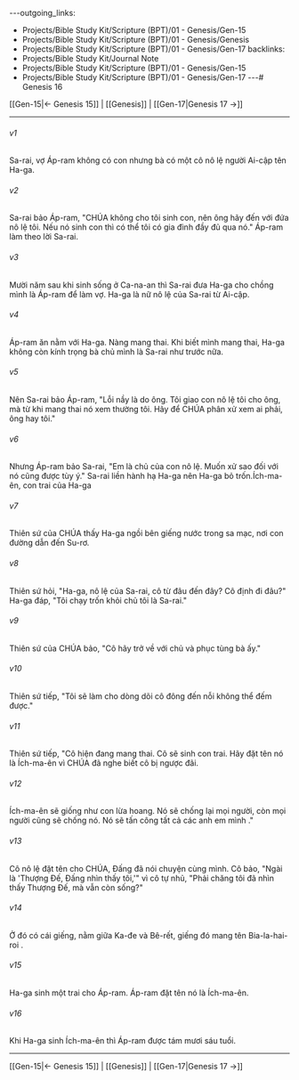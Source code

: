 ---outgoing_links:
  - Projects/Bible Study Kit/Scripture (BPT)/01 - Genesis/Gen-15
  - Projects/Bible Study Kit/Scripture (BPT)/01 - Genesis/Genesis
  - Projects/Bible Study Kit/Scripture (BPT)/01 - Genesis/Gen-17
backlinks:
  - Projects/Bible Study Kit/Journal Note
  - Projects/Bible Study Kit/Scripture (BPT)/01 - Genesis/Gen-15
  - Projects/Bible Study Kit/Scripture (BPT)/01 - Genesis/Gen-17
---# Genesis 16

[[Gen-15|← Genesis 15]] | [[Genesis]] | [[Gen-17|Genesis 17 →]]
***



###### v1 
Sa-rai, vợ Áp-ram không có con nhưng bà có một cô nô lệ người Ai-cập tên Ha-ga. 

###### v2 
Sa-rai bảo Áp-ram, "CHÚA không cho tôi sinh con, nên ông hãy đến với đứa nô lệ tôi. Nếu nó sinh con thì có thể tôi có gia đình đầy đủ qua nó." Áp-ram làm theo lời Sa-rai. 

###### v3 
Mười năm sau khi sinh sống ở Ca-na-an thì Sa-rai đưa Ha-ga cho chồng mình là Áp-ram để làm vợ. Ha-ga là nữ nô lệ của Sa-rai từ Ai-cập. 

###### v4 
Áp-ram ăn nằm với Ha-ga. Nàng mang thai. Khi biết mình mang thai, Ha-ga không còn kính trọng bà chủ mình là Sa-rai như trước nữa. 

###### v5 
Nên Sa-rai bảo Áp-ram, "Lỗi nầy là do ông. Tôi giao con nô lệ tôi cho ông, mà từ khi mang thai nó xem thường tôi. Hãy để CHÚA phân xử xem ai phải, ông hay tôi." 

###### v6 
Nhưng Áp-ram bảo Sa-rai, "Em là chủ của con nô lệ. Muốn xử sao đối với nó cũng được tùy ý." Sa-rai liền hành hạ Ha-ga nên Ha-ga bỏ trốn.Ích-ma-ên, con trai của Ha-ga 

###### v7 
Thiên sứ của CHÚA thấy Ha-ga ngồi bên giếng nước trong sa mạc, nơi con đường dẫn đến Su-rơ. 

###### v8 
Thiên sứ hỏi, "Ha-ga, nô lệ của Sa-rai, cô từ đâu đến đây? Cô định đi đâu?" Ha-ga đáp, "Tôi chạy trốn khỏi chủ tôi là Sa-rai." 

###### v9 
Thiên sứ của CHÚA bảo, "Cô hãy trở về với chủ và phục tùng bà ấy." 

###### v10 
Thiên sứ tiếp, "Tôi sẽ làm cho dòng dõi cô đông đến nỗi không thể đếm được." 

###### v11 
Thiên sứ tiếp, "Cô hiện đang mang thai. Cô sẽ sinh con trai. Hãy đặt tên nó là Ích-ma-ên vì CHÚA đã nghe biết cô bị ngược đãi. 

###### v12 
Ích-ma-ên sẽ giống như con lừa hoang. Nó sẽ chống lại mọi người, còn mọi người cũng sẽ chống nó. Nó sẽ tấn công tất cả các anh em mình ." 

###### v13 
Cô nô lệ đặt tên cho CHÚA, Đấng đã nói chuyện cùng mình. Cô bảo, "Ngài là 'Thượng Đế, Đấng nhìn thấy tôi,'" vì cô tự nhủ, "Phải chăng tôi đã nhìn thấy Thượng Đế, mà vẫn còn sống?" 

###### v14 
Ở đó có cái giếng, nằm giữa Ka-đe và Bê-rết, giếng đó mang tên Bia-la-hai-roi . 

###### v15 
Ha-ga sinh một trai cho Áp-ram. Áp-ram đặt tên nó là Ích-ma-ên. 

###### v16 
Khi Ha-ga sinh Ích-ma-ên thì Áp-ram được tám mươi sáu tuổi.

***
[[Gen-15|← Genesis 15]] | [[Genesis]] | [[Gen-17|Genesis 17 →]]
